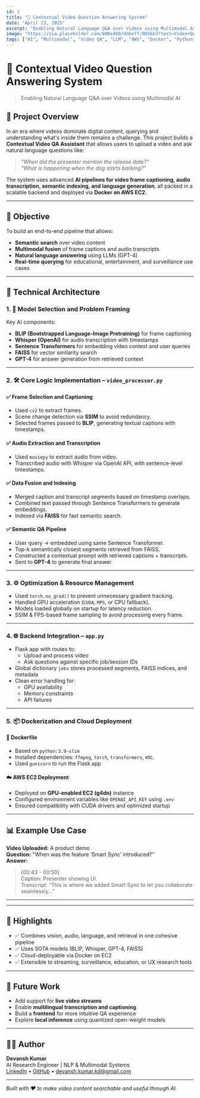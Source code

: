 ```yaml
---
id: 3
title: "🎥 Contextual Video Question Answering System"
date: "April 23, 2025"
excerpt: "Enabling Natural Language Q&A over Videos using Multimodal AI. Built with BLIP, Whisper, FAISS, GPT-4, Docker, and AWS."
image: "https://via.placeholder.com/800x400/ddeeff/0056b3?text=Video+QA+System"
tags: ["AI", "Multimodal", "Video QA", "LLM", "AWS", "Docker", "Python"]
---
```


# 🎥 Contextual Video Question Answering System

> Enabling Natural Language Q&A over Videos using Multimodal AI

## 🚀 Project Overview

In an era where videos dominate digital content, querying and understanding what's inside them remains a challenge. This project builds a **Contextual Video QA Assistant** that allows users to upload a video and ask natural language questions like:

> *“When did the presenter mention the release date?”*  
> *“What is happening when the dog starts barking?”*

The system uses advanced **AI pipelines for video frame captioning, audio transcription, semantic indexing, and language generation**, all packed in a scalable backend and deployed via **Docker on AWS EC2**.

---

## 🎯 Objective

To build an end-to-end pipeline that allows:
- **Semantic search** over video content
- **Multimodal fusion** of frame captions and audio transcripts
- **Natural language answering** using LLMs (GPT-4)
- **Real-time querying** for educational, entertainment, and surveillance use cases

---

## 🧠 Technical Architecture

### 1. 🧩 Model Selection and Problem Framing

Key AI components:
- **BLIP (Bootstrapped Language-Image Pretraining)** for frame captioning
- **Whisper (OpenAI)** for audio transcription with timestamps
- **Sentence Transformers** for embedding video context and user queries
- **FAISS** for vector similarity search
- **GPT-4** for answer generation from retrieved context

---

### 2. 🛠 Core Logic Implementation – `video_processor.py`

#### ✅ Frame Selection and Captioning
- Used `cv2` to extract frames.
- Scene change detection via **SSIM** to avoid redundancy.
- Selected frames passed to **BLIP**, generating textual captions with timestamps.

#### ✅ Audio Extraction and Transcription
- Used `moviepy` to extract audio from video.
- Transcribed audio with Whisper via OpenAI API, with sentence-level timestamps.

#### ✅ Data Fusion and Indexing
- Merged caption and transcript segments based on timestamp overlaps.
- Combined text passed through Sentence Transformers to generate embeddings.
- Indexed via **FAISS** for fast semantic search.

#### ✅ Semantic QA Pipeline
- User query → embedded using same Sentence Transformer.
- Top-k semantically closest segments retrieved from FAISS.
- Constructed a contextual prompt with retrieved captions + transcripts.
- Sent to **GPT-4** to generate final answer.

---

### 3. ⚙️ Optimization & Resource Management

- Used `torch.no_grad()` to prevent unnecessary gradient tracking.
- Handled GPU acceleration (`CUDA`, `MPS`, or CPU fallback).
- Models loaded globally on startup for latency reduction.
- SSIM & FPS-based frame sampling to avoid processing every frame.

---

### 4. 🌐 Backend Integration – `app.py`

- Flask app with routes to:
  - Upload and process video
  - Ask questions against specific job/session IDs
- Global dictionary `jobs` stores processed segments, FAISS indices, and metadata
- Clean error handling for:
  - GPU availability
  - Memory constraints
  - API failures

---

### 5. 📦 Dockerization and Cloud Deployment

#### 🐳 Dockerfile
- Based on `python:3.9-slim`
- Installed dependencies: `ffmpeg`, `torch`, `transformers`, etc.
- Used `gunicorn` to run the Flask app

#### ☁️ AWS EC2 Deployment
- Deployed on **GPU-enabled EC2 (g4dn)** instance
- Configured environment variables like `OPENAI_API_KEY` using `.env`
- Ensured compatibility with CUDA drivers and optimized startup

---

## 📊 Example Use Case

**Video Uploaded:** A product demo  
**Question:** "When was the feature ‘Smart Sync’ introduced?"  
**Answer:**  
> [00:43 - 00:50]  
> Caption: Presenter showing UI.  
> Transcript: “This is where we added Smart Sync to let you collaborate seamlessly…”

---


---

## 🌟 Highlights

- ✅ Combines vision, audio, language, and retrieval in one cohesive pipeline
- ✅ Uses SOTA models (BLIP, Whisper, GPT-4, FAISS)
- ✅ Cloud-deployable via Docker on EC2
- ✅ Extensible to streaming, surveillance, education, or UX research tools

---

## 🧠 Future Work

- Add support for **live video streams**
- Enable **multilingual transcription and captioning**
- Build a **frontend** for more intuitive QA experience
- Explore **local inference** using quantized open-weight models

---

## 👨‍💻 Author

**Devansh Kumar**  
AI Research Engineer | NLP & Multimodal Systems  
[LinkedIn](#) • [GitHub](#) • [devansh.kumar.kd@gmail.com](mailto:devansh.kumar.kd@gmail.com)

---

*Built with ❤️ to make video content searchable and useful through AI.*
